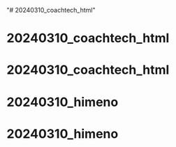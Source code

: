 "# 20240310_coachtech_html" 
# 20240310_coachtech_html
# 20240310_coachtech_html
# 20240310_himeno
# 20240310_himeno
